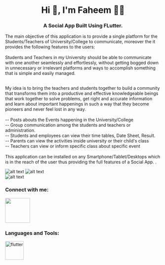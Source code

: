 



<h1 align="center">Hi 👋, I'm Faheem 👩‍💻</h1>
<h3 align="center">A Social App Built Using FLutter.</h3>
<h32 align="start">The main objective of this application is to provide a single platform for the Students/Teachers of University/College to communicate, moreover the it provides the following features to the users:<br> <br>
  Students and Teachers in my University should be able to communicate with one another seamlessly and effortlessly, without getting bogged down in unnecessary or irrelevant platforms and ways to accomplish something that is simple and easily managed.<br><br>

  My idea is to bring the teachers and students together to build a community that transforms them into a productive and effective knowledgeable beings that work together to solve problems, get right and accurate information and learn about important happenings in such a way that they become pioneers and never feel lost in any way.<br><br>
--	Posts abouts the Events happening in the University/College <br>
--	Group communication among the students and teachers or administration.<br>
--	Students and employees can view their time tables, Date Sheet, Result.<br>
--	Parents can view the activities inside university or their child's class<br>
--	Teachers can view or inform specific class about specific event<br>
  <br>
This application can be installed on any Smartphone/Tablet/Desktops which is in the reach of the user thus providing the full features of a Social App.
.</h2>


                                      
   ![alt text](https://github.com/fisforfaheem/social_media_application_flutter/blob/main/images/intro-image.jpeg)
    ![alt text](https://github.com/fisforfaheem/social_media_application_flutter/blob/main/images/all.jpg)   
    ![alt text](https://j.gifs.com/ywoV7V.gif) 
    
<!--    ![alt text](https://github.com/fisforfaheem/social_media_application_flutter/blob/main/images/image2.jpeg)   
   ![alt text](https://github.com/fisforfaheem/social_media_application_flutter/blob/main/images/image3.jpeg)
   ![alt text](https://github.com/fisforfaheem/social_media_application_flutter/blob/main/images/image4.jpeg)
   ![alt text](https://github.com/fisforfaheem/social_media_application_flutter/blob/main/images/image5.jpeg)
    -->
 
   
   
  

<h3 align="left">Connect with me:</h3>
<p align="left">
<a href="https://fisforfaheem.medium.com/" target="blank"><img align="center" src="https://cdn4.iconfinder.com/data/icons/social-media-2210/24/Medium-512.png" alt="" height="80" width="80" /></a>
</p>

<h3 align="left">Languages and Tools:</h3>
<p align="left">  <a href="https://flutter.dev" target="_blank"> <img src="https://www.vectorlogo.zone/logos/flutterio/flutterio-icon.svg" alt="flutter" width="60" height="60"/>   </p>


